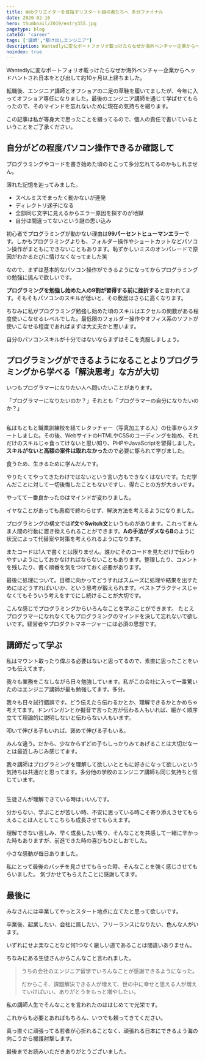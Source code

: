 ```yaml
---
title: Webクリエイターを目指すリスタート組の君たちへ 多分ファイナル
date: 2020-02-16
hero: thumbnail/2019/entry355.jpg
pagetype: blog
cateId: 'career'
tags: ['講師',"駆け出しエンジニア"]
description: Wantedlyに変なポートフォリオ載っけたらなぜか海外ベンチャー企業からヘッドハントされ日本をとび出して約10ヶ月以上経ちました。転職後、エンジニア講師とオフショアの二足の草鞋を履いてましたが、今年に入ってオフショア専任になりました。最後のエンジニア講師を通じて学ばせてもらったので、そのマインドを忘れないために現在の気持ちを綴ります。この記事は私が等身大で思ったことを綴ってるので、個人の責任で書いているということをご了承ください。
noindex: true
---
```

Wantedlyに変なポートフォリオ載っけたらなぜか海外ベンチャー企業からヘッドハントされ日本をとび出して約10ヶ月以上経ちました。

転職後、エンジニア講師とオフショアの二足の草鞋を履いてましたが、今年に入ってオフショア専任になりました。最後のエンジニア講師を通じて学ばせてもらったので、そのマインドを忘れないために現在の気持ちを綴ります。

この記事は私が等身大で思ったことを綴ってるので、個人の責任で書いているということをご了承ください。

<prof></prof>

## 自分がどの程度パソコン操作できるか確認して
プログラミングやコードを書き始めた頃のとこって多分忘れてるのかもしれません。

薄れた記憶を辿ってみました。

* スペルミスでまったく動かないが連発
* ディレクトリ迷子になる
* 全部同じ文字に見えるからエラー原因を探すのが地獄
* 自分は間違ってないという謎の思い込み

初心者でプログラミングが動かない理由は**99パーセントヒューマンエラー**です。しかもプログラミングよりも、フォルダー操作やショートカットなどパソコン操作がまともにできないこともあります。恥ずかしいミスのオンパレードで原因がわかるたびに情けなくなってました笑

なので、まずは基本的なパソコン操作ができるようになってからプログラミングの勉強に挑んで欲しいです。

**プログラミングを勉強し始めた人の9割が習得する前に挫折する**と言われてます。そもそもパソコンのスキルが低いと、その敷居はさらに高くなります。

ちなみに私がプログラミング勉強し始めた頃のスキルはエクセルの関数がある程度使いこなせるレベルでした。最低限のフォルダー操作やオフィス系のソフトが使いこなせる程度であればまずは大丈夫かと思います。

自分のパソコンスキルが十分ではないならまずはそこを克服しましょう。

## プログラミングができるようになることよりプログラミングから学べる「解決思考」な方が大切
いつもプログラマーになりたい人へ問いたいことがあります。

「プログラマーになりたいのか？」それとも「プログラマーの自分になりたいのか？」<br><br>



私はもともと職業訓練校を経てレタッチャー（写真加工する人）の仕事からスタートしました。その後、WebサイトのHTMLやCSSのコーディングを始め、それだけのスキルじゃ食ってけないと思い知り、PHPやJavaScriptを習得しました。**スキルがないと高額の案件は取れなかった**ので必要に駆られて学びました。

食うため、生きるために学んだんです。

やりたくてやってきたわけではないという言い方もできなくはないです。ただ学んだことに対して一切後悔したこともないですし、得たことの方が大きいです。

やってて一番良かったのはマインドが変わりました。

イヤなことがあっても愚痴で終わらせず、解決方法を考えるようになりました。

プログラミングの構文では**if文**や**Switch文**というものがあります。これってまんま人間の行動に置き換えられることができます。**Aの手法がダメならB**のように状況によって代替案や対策を考えられるようになります。

またコードは1人で書くとは限りません。誰かにそのコードを見ただけで伝わりやすいようにしておかなければならないこともあります。整理したり、コメントを残したり、書く順番を気をつけておく必要があります。

最後に処理について。目標に向かってどうすればスムーズに処理や結果を出すためにはどうすればいいか、という思考が鍛えられます。ベストプラクティスじゃなくてもそういう考えをすでにし続けることが大切です。

こんな感じでプログラミングからいろんなことを学ぶことができます。
たとえプログラマーになれなくてもプログラミングのマインドを決して忘れないで欲しいです。経営者やプロダクトマネージャーには必須の思想です。

## 講師だって学ぶ
私はマウント取ったり偉ぶる必要はないと思ってるので、素直に思ったことをいつも伝えてます。

我々も業務をこなしながら日々勉強しています。私がこの会社に入って一番驚いたのはエンジニア講師が最も勉強してます。多分。

我々も日々試行錯誤です。どう伝えたら伝わるかとか、理解できるかとかめちゃ考えてます。ドンバンガンとか擬音で言った方が伝わる人もいれば、細かく順序立てて理論的に説明しないと伝わらない人もいます。

叩いて伸びる子もいれば、褒めて伸びる子もいる。

みんな違う。だから、少なからずどの子もしっかりみてあげることは大切だなーとは最近しみじみ感じてます。

我々講師はプログラミングを理解して欲しいとともに好きになって欲しいという気持ちは共通だと思ってます。多分他の学校のエンジニア講師も同じ気持ちと信じています。<br><br>



生徒さんが理解できている時はいいんです。

分からない、学ぶことが苦しい時、不安に思っている時こそ寄り添えさせてもらえることは人としてこちらも成長させてもらえます。

理解できない苦しみ、早く成長したい焦り、そんなことを共感して一緒に辛かった時もありますが、前進できた時の喜びもひとしおでした。

小さな感動が毎日ありました。

私にとって最後のバッチを見させてもらった時、そんなことを強く感じさせてもらいました。
気づかせてもらえたことに感謝してます。

## 最後に
みなさんには卒業してやっとスタート地点に立てたと思って欲しいです。

卒業後、起業したい、会社に属したい、フリーランスになりたい、色んな人がいます。

いずれにせよ楽なことなど何1つなく厳しい道であることは間違いありません。

ちなみにある生徒さんからこんなこと言われました。

>うちの会社のエンジニア留学でいろんなことが感謝できるようになった。
>
>だからこそ、課題解決できる人が増えて、世の中に幸せと思える人が増えていけばいい、ありがとうをもっと増やしたい。

私の講師人生でそんなことを言われたのははじめてで光栄です。

これからも必要とあればもちろん、いつでも頼ってきてください。

真っ直ぐに頑張ってる若者が心折れることなく、頑張れる日本にできるよう海の向こうから援護射撃します。

最後までお読みいただきありがとうございました。

